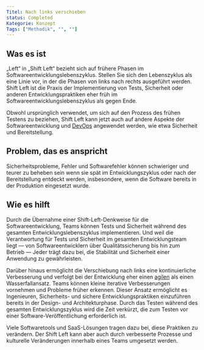 ```yaml
---
Titel: Nach links verschieben
status: Completed
Kategorie: Konzept
Tags: ["Methodik", "", ""]
---
```


## Was es ist

„Left“ in „Shift Left“ bezieht sich auf frühere Phasen im Softwareentwicklungslebenszyklus.
Stellen Sie sich den Lebenszyklus als eine Linie vor, in der die Phasen von links nach rechts ausgeführt werden.
Shift Left ist die Praxis der Implementierung von Tests, Sicherheit oder anderen Entwicklungspraktiken
eher früh im Softwareentwicklungslebenszyklus als gegen Ende.

Obwohl ursprünglich verwendet, um sich auf den Prozess des frühen Testens zu beziehen,
Shift Left kann jetzt auch auf andere Aspekte der Softwareentwicklung und [DevOps](/devops/) angewendet werden, wie etwa Sicherheit und Bereitstellung.

## Problem, das es anspricht

Sicherheitsprobleme, Fehler und Softwarefehler können schwieriger und teurer zu beheben sein
wenn sie spät im Entwicklungszyklus oder nach der Bereitstellung entdeckt werden,
insbesondere, wenn die Software bereits in der Produktion eingesetzt wurde.

## Wie es hilft

Durch die Übernahme einer Shift-Left-Denkweise für die Softwareentwicklung,
Teams können Tests und Sicherheit während des gesamten Entwicklungslebenszyklus implementieren.
Und weil die Verantwortung für Tests und Sicherheit im gesamten Entwicklungsteam liegt
— von Softwareentwicklern über Qualitätssicherung bis hin zum Betrieb —
Jeder trägt dazu bei, die Stabilität und Sicherheit einer Anwendung zu gewährleisten.

Darüber hinaus ermöglicht die Verschiebung nach links eine kontinuierliche Verbesserung und
verfolgt bei der Entwicklung eher einen [agilen](/agile-software-development/) als einen Wasserfallansatz.
Teams können kleine iterative Verbesserungen vornehmen und Probleme früher erkennen.
Dieser Ansatz ermöglicht es Ingenieuren, Sicherheits- und sichere Entwicklungspraktiken einzuführen
bereits in der Design- und Architekturphase.
Durch das Testen während des gesamten Entwicklungszyklus wird die Zeit verkürzt, die zum Testen vor einer Software-Veröffentlichung erforderlich ist.

Viele Softwaretools und SaaS-Lösungen tragen dazu bei, diese Praktiken zu verändern.
Der Shift Left kann aber auch durch verbesserte Prozesse und kulturelle Veränderungen innerhalb eines Teams umgesetzt werden.
